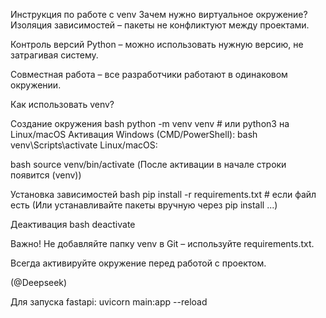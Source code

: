 Инструкция по работе с venv Зачем нужно виртуальное окружение? Изоляция зависимостей – пакеты не конфликтуют между проектами.

Контроль версий Python – можно использовать нужную версию, не затрагивая систему.

Совместная работа – все разработчики работают в одинаковом окружении.

Как использовать venv?

Создание окружения bash python -m venv venv # или python3 на Linux/macOS
Активация Windows (CMD/PowerShell):
bash venv\Scripts\activate Linux/macOS:

bash source venv/bin/activate (После активации в начале строки появится (venv))

Установка зависимостей bash pip install -r requirements.txt # если файл есть (Или устанавливайте пакеты вручную через pip install ...)

Деактивация bash deactivate

Важно! Не добавляйте папку venv в Git – используйте requirements.txt.

Всегда активируйте окружение перед работой с проектом.

(@Deepseek)

Для запуска fastapi: uvicorn main:app --reload